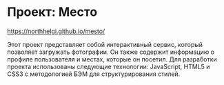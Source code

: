 # Проект: Место

https://northhelgi.github.io/mesto/

Этот проект представляет собой интерактивный сервис, который позволяет загружать  фотографии. Он также содержит информацию о профиле пользователя и местах, которые он посетил. Для разработки проекта использованы следующие технологии: JavaScript, HTML5 и CSS3 с методологией БЭМ для структурирования стилей.